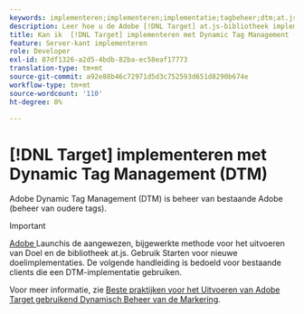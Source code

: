 ```yaml
---
keywords: implementeren;implementeren;implementatie;tagbeheer;dtm;at.js;dynamisch tagbeheer
description: Leer hoe u de Adobe [!DNL Target] at.js-bibliotheek implementeert met behulp van het verouderde Dynamic Tag Management (DTM). De Lancering van de Adobe is de aangewezen methode om  [!DNL Target] uit te voeren.
title: Kan ik  [!DNL Target] implementeren met Dynamic Tag Management (DTM)?
feature: Server-kant implementeren
role: Developer
exl-id: 87df1326-a2d5-4bdb-82ba-ec58eaf17773
translation-type: tm+mt
source-git-commit: a92e88b46c72971d5d3c752593d651d8290b674e
workflow-type: tm+mt
source-wordcount: '110'
ht-degree: 0%

---
```


# [!DNL Target] implementeren met Dynamic Tag Management (DTM)

Adobe Dynamic Tag Management (DTM) is beheer van bestaande Adobe (beheer van oudere tags).

>[!IMPORTANT]
>
>[Adobe ](/help/c-implementing-target/c-implementing-target-for-client-side-web/how-to-deployatjs/cmp-implementing-target-using-adobe-launch.md#topic_5234DDAEB0834333BD6BA1B05892FC25) Launchis de aangewezen, bijgewerkte methode voor het uitvoeren van Doel en de bibliotheek at.js. Gebruik Starten voor nieuwe doelimplementaties. De volgende handleiding is bedoeld voor bestaande clients die een DTM-implementatie gebruiken.

Voor meer informatie, zie [Beste praktijken voor het Uitvoeren van Adobe Target gebruikend Dynamisch Beheer van de Markering](https://experienceleague.adobe.com/docs/dtm/implementing/overview.html).
